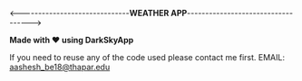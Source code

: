 <------------------------------<b>WEATHER APP</b>----------------------------------->

<b>Made with ❤️ using DarkSkyApp</b>

If you need to reuse any of the code used please contact me first.
EMAIL: aashesh_be18@thapar.edu

